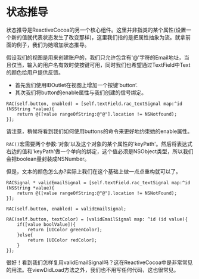 # 状态推导
状态推导是ReactiveCocoa的另一个核心组件。这里并非指类的某个属性(设置一个新的值就代表状态发生了改变那样)，这里我们指的是把属性抽象为流。就拿前面的例子，我们为她增加状态推导。

假设我们的视图是用来创建账户的，我们只允许包含有'@'字符的Email地址，当且仅当，输入的用户名有效时使按键可用，同时我们也希望通过TextField中Text的颜色给用户提供反馈。

 - 首先我们使用IBOutlet在视图上增加一个按键‘button’.
 - 其次我们将button的enable属性与我们创建的信号绑定。

```
RAC(self.button, enabled) = [self.textField.rac_textSignal map:^id (NSString *value){
    return @([value rangeOfString:@"@"].location != NSNotfound);
}];
```
请注意，稍候将看到我们如何使用buttons的命令来更好地约束她的enable属性。

`RAC()`宏需要两个参数:‘对象’以及这个对象的某个属性的'keyPath'。然后将表达式右边的值和'keyPath'做一个单向的绑定，这个值必须是NSObject类型，所以我们会把boolean量封装成NSNumber。

但是，文本的颜色怎么办?实际上我们在这个基础上做一点点重构就可以了。
```
RACSignal * validEmailSignal = [self.textField.rac_textSignal map:^id (NSString *value){
    return @([value rangeOfString:@"@"].location != NSNotFound);
}];

RAC(self.button, enabled) = validEmailSignal;

RAC(self.button, textColor) = [validEmailSignal map: ^id (id value){
    if([value boolValue]){
        return [UIColor greenColor];
    }else{
        return [UIColor redColor];
    }
}];

```

很好！看到我们怎样复用validEmailSignal吗？这在ReactiveCocoa中是非常常见的用法。在viewDidLoad方法之外，我们也不用写任何代码，这也很常见。

